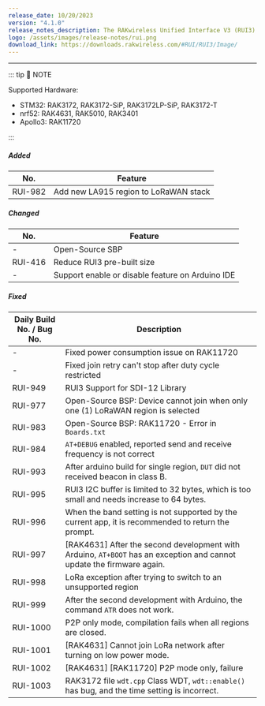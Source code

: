 ```yaml
---
release_date: 10/20/2023
version: "4.1.0"
release_notes_description: The RAKwireless Unified Interface V3 (RUI3) is designed to help IoT developers make their IoT products faster. It is compatible with RAK LPWAN modules and supports the standard AT Commands and the Binary Mode. The Binary mode is an improved version of the AT command with its efficient byte-array-based protocol and implementation of checksum. RUI3 also allows you to create your own custom firmware using RUI3 APIs that are compatible with popular IDEs like Arduino and Visual Studio. With custom firmware, you will not need any external host microcontroller or microprocessor, which can save you cost, circuit board space, and current consumption.
logo: /assets/images/release-notes/rui.png
download_link: https://downloads.rakwireless.com/#RUI/RUI3/Image/
---
```


<rk-release-notes/>

---

::: tip 📝 NOTE

Supported Hardware:

- STM32: RAK3172, RAK3172-SiP, RAK3172LP-SiP, RAK3172-T
- nrf52: RAK4631, RAK5010, RAK3401
- Apollo3: RAK11720

:::

##### Added

| No.     | Feature                               |
| ------- | ------------------------------------- |
| RUI-982 | Add new LA915 region to LoRaWAN stack |

##### Changed

| No.     | Feature                                          |
| ------- | ------------------------------------------------ |
| -       | Open-Source SBP                                  |
| RUI-416 | Reduce RUI3 pre-built size                       |
| -       | Support enable or disable feature on Arduino IDE |

##### Fixed

| Daily Build No. / Bug No. | Description                                                                                                           |
| ------------------------- | --------------------------------------------------------------------------------------------------------------------- |
| -                         | Fixed power consumption issue on RAK11720                                                                             |
| -                         | Fixed join retry can't stop after duty cycle restricted                                                               |
| RUI-949                   | RUI3 Support for SDI-12 Library                                                                                       |
| RUI-977                   | Open-Source BSP: Device cannot join when only one (1) LoRaWAN region is selected                                      |
| RUI-983                   | Open-Source BSP: RAK11720 - Error in `Boards.txt`                                                                     |
| RUI-984                   | `AT+DEBUG` enabled, reported send and receive frequency is not correct                                                |
| RUI-993                   | After arduino build for single region, `DUT` did not received beacon in class B.                                      |
| RUI-995                   | RUI3 I2C buffer is limited to 32&nbsp;bytes, which is too small and needs increase to 64&nbsp;bytes.                  |
| RUI-996                   | When the band setting is not supported by the current app, it is recommended to return the prompt.                    |
| RUI-997                   | [RAK4631] After the second development with Arduino, `AT+BOOT` has an exception and cannot update the firmware again. |
| RUI-998                   | LoRa exception after trying to switch to an unsupported region                                                        |
| RUI-999                   | After the second development with Arduino, the command `ATR` does not work.                                           |
| RUI-1000                  | P2P only mode, compilation fails when all regions are closed.                                                         |
| RUI-1001                  | [RAK4631] Cannot join LoRa network after turning on low power mode.                                                   |
| RUI-1002                  | [RAK4631] [RAK11720] P2P mode only, failure                                                                           |
| RUI-1003                  | RAK3172 file `wdt.cpp` Class WDT, `wdt::enable()` has bug, and the time setting is incorrect.                         |
